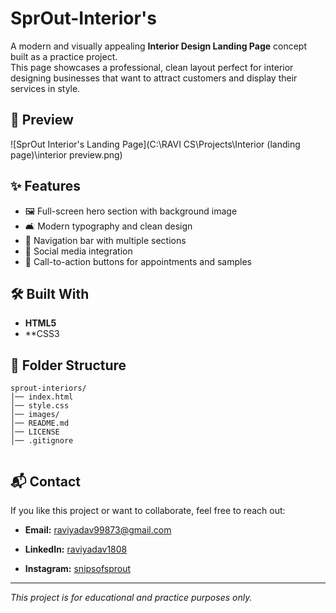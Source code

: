 # SprOut-Interior's

A modern and visually appealing **Interior Design Landing Page** concept built as a practice project.  
This page showcases a professional, clean layout perfect for interior designing businesses that want to attract customers and display their services in style.



## 📸 Preview
![SprOut Interior's Landing Page](C:\RAVI CS\Projects\Interior (landing page)\interior  preview.png) <!-- Replace with your actual screenshot path -->

## ✨ Features
- 🖼️ Full-screen hero section with background image
- 🛋️ Modern typography and clean design
- 🔗 Navigation bar with multiple sections
- 📢 Social media integration
- 🎯 Call-to-action buttons for appointments and samples

## 🛠️ Built With
- **HTML5**
- **CSS3 

## 📂 Folder Structure
```
sprout-interiors/
│── index.html
│── style.css
│── images/
│── README.md
│── LICENSE
│── .gitignore
 
```

## 📬 Contact
If you like this project or want to collaborate, feel free to reach out:
- **Email:** [raviyadav99873@gmail.com](raviyadav99873@gmail.com)
- **LinkedIn:** [raviyadav1808](https://www.linkedin.com/in/ravi-yadav1808/)


- **Instagram:** [snipsofsprout](https://www.instagram.com/snipsofsprout/#)

---
*This project is for educational and practice purposes only.*
